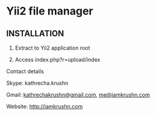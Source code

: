 # Yii2 file manager

INSTALLATION 
-------------------------- 
1) Extract to Yii2 application root 

2) Access index.php?r=upload/index



Contact details

Skype: kathrecha.krushn

Gmail: kathrechakrushn@gmail.com, me@iamkrushn.com

Website: http://iamkrushn.com
